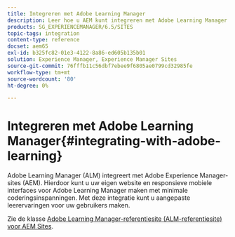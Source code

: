 ```yaml
---
title: Integreren met Adobe Learning Manager
description: Leer hoe u AEM kunt integreren met Adobe Learning Manager.
products: SG_EXPERIENCEMANAGER/6.5/SITES
topic-tags: integration
content-type: reference
docset: aem65
exl-id: b325fc82-01e3-4122-8a86-ed605b135b01
solution: Experience Manager, Experience Manager Sites
source-git-commit: 76fffb11c56dbf7ebee9f6805ae0799cd32985fe
workflow-type: tm+mt
source-wordcount: '80'
ht-degree: 0%

---
```


# Integreren met Adobe Learning Manager{#integrating-with-adobe-learning}

Adobe Learning Manager (ALM) integreert met Adobe Experience Manager-sites (AEM). Hierdoor kunt u uw eigen website en responsieve mobiele interfaces voor Adobe Learning Manager maken met minimale coderingsinspanningen. Met deze integratie kunt u aangepaste leerervaringen voor uw gebruikers maken.

Zie de klasse [Adobe Learning Manager-referentiesite (ALM-referentiesite) voor AEM Sites](https://helpx.adobe.com/learning-manager/adobe-learning-manager-integration-aem.html).
